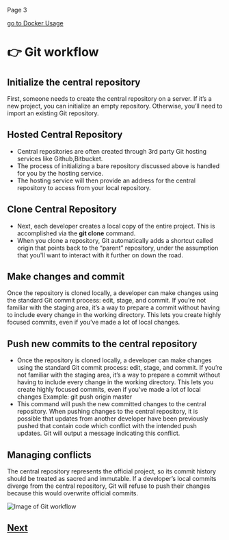 
Page 3


[go to Docker Usage](https://github.com/hkstone14/Team-Project-1/blob/master/Docker_usage.md)

# :point_right: Git workflow

## Initialize the central repository
First, someone needs to create the central repository on a server. If it’s a new project, you can initialize an empty repository. Otherwise, you’ll need to import an existing Git repository.

## Hosted Central Repository
* Central repositories are often created through 3rd party Git hosting services like Github,Bitbucket. 
* The process of initializing a bare repository discussed above is handled for you by the hosting service. 
* The hosting service will then provide an address for the central repository to access from your local repository.

## Clone Central Repository
* Next, each developer creates a local copy of the entire project. This is accomplished via the **git clone** command.
* When you clone a repository, Git automatically adds a shortcut called origin that points back to the “parent” repository, under the assumption that you'll want to interact with it further on down the road. 

## Make changes and commit
Once the repository is cloned locally, a developer can make changes using the standard Git commit process: edit, stage, and commit. If you’re not familiar with the staging area, it’s a way to prepare a commit without having to include every change in the working directory. This lets you create highly focused commits, even if you’ve made a lot of local changes.

## Push new commits to the central repository
* Once the repository is cloned locally, a developer can make changes using the standard Git commit process: edit, stage, and commit. If you’re not familiar with the staging area, it’s a way to prepare a commit without having to include every change in the working directory. This lets you create highly focused commits, even if you’ve made a lot of local changes
Example: git push origin master
* This command will push the new committed changes to the central repository. When pushing changes to the central repository, it is possible that updates from another developer have been previously pushed that contain code which conflict with the intended push updates. Git will output a message indicating this conflict.

## Managing conflicts
The central repository represents the official project, so its commit history should be treated as sacred and immutable. If a developer’s local commits diverge from the central repository, Git will refuse to push their changes because this would overwrite official commits.

![Image of Git workflow](https://miro.medium.com/max/2800/1*9yJY7fyscWFUVRqnx0BM6A.png)



## [Next](https://github.com/hkstone14/Team-Project-1/blob/master/Docker_usage.md)